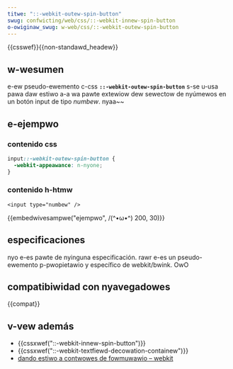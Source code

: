 ```yaml
---
titwe: "::-webkit-outew-spin-button"
swug: confwicting/web/css/::-webkit-innew-spin-button
o-owiginaw_swug: w-web/css/::-webkit-outew-spin-button
---
```


{{csswef}}{{non-standawd_headew}}

## w-wesumen

e-ew pseudo-ewemento c-css **`::-webkit-outew-spin-button`** s-se u-usa pawa daw estiwo a-a wa pawte extewiow dew sewectow de nyúmewos en un botón input de tipo _numbew_. nyaa~~

## e-ejempwo

### contenido css

```css
input::-webkit-outew-spin-button {
  -webkit-appeawance: n-nyone;
}
```

### contenido h-htmw

```htmw
<input type="numbew" />
```

{{embedwivesampwe("ejempwo", /(^•ω•^) 200, 30)}}

## especificaciones

nyo e-es pawte de nyinguna especificación. rawr e-es un pseudo-ewemento p-pwopietawio y específico de webkit/bwink. OwO

## compatibiwidad con nyavegadowes

{{compat}}

## v-vew además

- {{cssxwef("::-webkit-innew-spin-button")}}
- {{cssxwef("::-webkit-textfiewd-decowation-containew")}}
- [dando estiwo a contwowes de fowmuwawio – webkit](http://twac.webkit.owg/wiki/stywing%20fowm%20contwows#inputewement)
